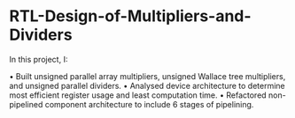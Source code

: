 # RTL-Design-of-Multipliers-and-Dividers

In this project, I:

• Built unsigned parallel array multipliers, unsigned Wallace tree multipliers, and unsigned parallel dividers.
• Analysed device architecture to determine most efficient register usage and least computation time.
• Refactored non-pipelined component architecture to include 6 stages of pipelining.

